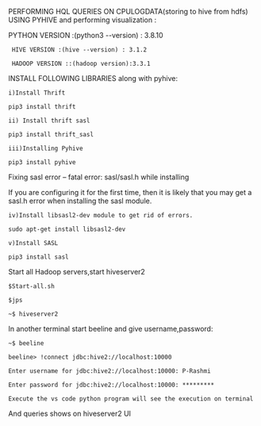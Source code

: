 PERFORMING HQL QUERIES ON  CPULOGDATA(storing to hive from hdfs)  USING PYHIVE and performing visualization :

PYTHON VERSION :(python3 --version) : 3.8.10

     HIVE VERSION :(hive --version) : 3.1.2

     HADOOP VERSION ::(hadoop version):3.3.1


INSTALL  FOLLOWING LIBRARIES along with pyhive:

	i)Install Thrift

	pip3 install thrift
	
	ii) Install thrift sasl

	pip3 install thrift_sasl
	
	iii)Installing Pyhive

	pip3 install pyhive

Fixing  sasl error – fatal error: sasl/sasl.h while installing 

If you are configuring it for the first time, then it is likely that you may get a sasl.h error when installing the sasl module. 
	
	iv)Install libsasl2-dev module to get rid of errors.
	
	sudo apt-get install libsasl2-dev

	v)Install SASL

	pip3 install sasl

Start all Hadoop servers,start hiveserver2

	$Start-all.sh

	$jps

	~$ hiveserver2

In another terminal start beeline and give username,password:
	
	~$ beeline

	beeline> !connect jdbc:hive2://localhost:10000

	Enter username for jdbc:hive2://localhost:10000: P-Rashmi

	Enter password for jdbc:hive2://localhost:10000: *********

	Execute the vs code python program will see the execution on terminal

And queries shows on hiveserver2 UI 

